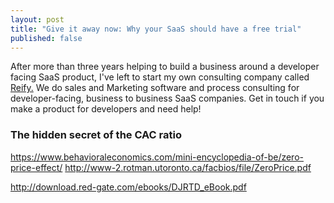 ```yaml
---
layout: post
title: "Give it away now: Why your SaaS should have a free trial"
published: false
---
```


<div id="cta">After more than three years helping to build a business around a developer facing SaaS product, I've left to start my own consulting company called <a href="http://reifyworks.com">Reify.</a> We do sales and Marketing software and process consulting for <span class="highlight">developer-facing, business to business SaaS companies</span>. Get in touch if you make a product for developers and need help!</div>

### The hidden secret of the CAC ratio

https://www.behavioraleconomics.com/mini-encyclopedia-of-be/zero-price-effect/
http://www-2.rotman.utoronto.ca/facbios/file/ZeroPrice.pdf

http://download.red-gate.com/ebooks/DJRTD_eBook.pdf
